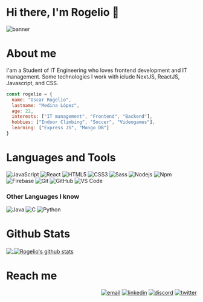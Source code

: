 # Hi there, I'm Rogelio 👋

![banner](https://user-images.githubusercontent.com/78835316/135941203-160c951f-97dd-430d-8dad-c3b89630663d.png)

# About me
I'am a Student of IT Engineering who loves frontend development and IT management. Some technologies I work with iclude NextJS, ReactJS, Javascript, and CSS.
```js
const rogelio = {
  name: "Oscar Rogelio",
  lastname: "Medina López",
  age: 22,
  interests: ["IT management", "Frontend", "Backend"],
  hobbies: ["Indoor Climbing", "Soccer", "Videogames"],
  learning: ["Express JS", "Mongo DB"]
}
```


# Languages and Tools 
![JavaScript](https://img.shields.io/badge/-JavaScript-%23F7DF1C?style=flat-square&logo=javascript&logoColor=000000&labelColor=%23F7DF1C&color=%23FFCE5A)
![React](https://img.shields.io/badge/-React-61DAFB?style=flat-square&logo=react&logoColor=ffffff)
![HTML5](https://img.shields.io/badge/-HTML5-%23E44D27?style=flat-square&logo=html5&logoColor=ffffff)
![CSS3](https://img.shields.io/badge/-CSS3-%231572B6?style=flat-square&logo=css3)
![Sass](https://img.shields.io/badge/-Sass-%23CC6699?style=flat-square&logo=sass&logoColor=ffffff)
![Nodejs](https://img.shields.io/badge/-Nodejs-339933?style=flat-square&logo=Node.js&logoColor=ffffff)
![Npm](https://img.shields.io/badge/-npm-CB3837?style=flat-square&logo=npm)
![Firebase](https://img.shields.io/badge/-Firebase-FFCA28?style=flat-square&logo=firebase&logoColor=ffffff)
![Git](https://img.shields.io/badge/-Git-%23F05032?style=flat-square&logo=git&logoColor=%23ffffff)
![GitHub](https://img.shields.io/badge/-GitHub-181717?style=flat-square&logo=github)
![VS Code](http://img.shields.io/badge/-VS%20Code-007ACC?style=flat-square&logo=visual-studio-code&logoColor=ffffff)

### Other Languages I know
![Java](http://img.shields.io/badge/-Java-5B4638?style=flat-square&logo=java&logoColor=ffffff)
![C](http://img.shields.io/badge/-C-A8B9CC?style=flat-square&logo=c&logoColor=ffffff)
![Python](http://img.shields.io/badge/-Python-3776AB?style=flat-square&logo=python&logoColor=ffffff)


# Github Stats
<p align="left">
  <a href="https://github.com/RogeCS">
    <img align="center" src="https://github-readme-stats.vercel.app/api/top-langs/?username=RogeCS&theme=light">
  </a>
  <a href="https://github.com/RogeCS">
   <img align="center" src="https://github-readme-stats.vercel.app/api?username=RogeCS&show_icons=true&theme=light&line_height=40" alt="Rogelio's github stats"/>
  </a>
</p>

# Reach me
<!--[![Gmail](https://img.shields.io/badge/-GMAIL-D14836?style=for-the-badge&logo=gmail&logoColor=white)](mailto:rogelio.medina.cs@gmail.com)
[![LinkedIn](https://img.shields.io/badge/-LINKEDIN-0077B5?style=for-the-badge&logo=linkedin&logoColor=white)](https://www.linkedin.com/in/oscar-rogelio-medina-lopez-orml/) 
-->
<p align="right">
  <a href="mailto:rogelio.medina.cs@gmail.com"><img src="https://img.icons8.com/color/96/000000/gmail.png" alt="email"/></a>
  <a href="https://www.linkedin.com/in/oscar-rogelio-medina-lopez-orml/"><img src="https://img.icons8.com/color/96/000000/linkedin.png" alt="linkedin"/></a>
  <a href=""><img src="https://img.icons8.com/color/96/000000/discord-logo.png" alt="discord"/></a>
  <a href="https://twitter.com/RogeML"><img src="https://img.icons8.com/color/96/000000/twitter-squared.png" alt="twitter"/></a>
</p>

